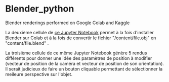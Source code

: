 # Blender_python
Blender renderings performed on Google Colab and Kaggle

La deuxième cellule de [ce Jupyter Notebook](https://github.com/ZygoOoade/Blender_python/blob/main/Visualisation_d'un_visage_3D_sur_Blender.ipynb) permet à la fois d'installer Blender sur Colab et à la fois de convertir le fichier "/content/file.obj" en "content/file.blend" .

La troisième cellule de ce même Jupyter Notebook génère 5 rendus différents pour donner une idée des paramètres de position à modifier (vecteur de position de la caméra et vecteur de position de son orientation). Il serait judicieux de faire un bouton cliquable permettant de sélectionner la meileure perspective sur l'objet.
